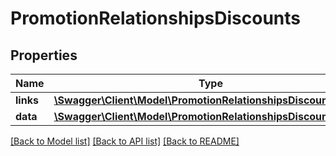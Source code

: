 # PromotionRelationshipsDiscounts

## Properties
Name | Type | Description | Notes
------------ | ------------- | ------------- | -------------
**links** | [**\Swagger\Client\Model\PromotionRelationshipsDiscountsLinks**](PromotionRelationshipsDiscountsLinks.md) |  | [optional] 
**data** | [**\Swagger\Client\Model\PromotionRelationshipsDiscountsData[]**](PromotionRelationshipsDiscountsData.md) |  | [optional] 

[[Back to Model list]](../../README.md#documentation-for-models) [[Back to API list]](../../README.md#documentation-for-api-endpoints) [[Back to README]](../../README.md)

